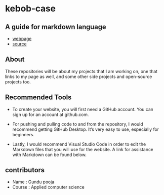 # kebob-case
## A guide for markdown language
- [webpage](https://github.com/GUNDUPOOJA/kebob-case)
- [source](https://github.com/GUNDUPOOJA/kebob-case/edit/master/README.md)
## About
These repositories will be about my projects that I am working on, one that links to my page as well, and some other side projects and open-source projects too.
## Recommended Tools
- To create your website, you will first need a GitHub account. You can sign up for an account at github.com.

- For pushing and pulling code to and from the repository, I would recommend getting GitHub Desktop. It’s very easy to use, especially for beginners.

- Lastly, I would recommend Visual Studio Code in order to edit the Markdown files that you will use for the website. A link for assistance with Markdown can be found below.

## contributors
- Name : Gundu pooja
- Course : Applied computer science





